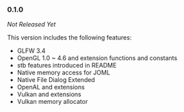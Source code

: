 ### 0.1.0

_Not Released Yet_

This version includes the following features:

- GLFW 3.4
- OpenGL 1.0 ~ 4.6 and extension functions and constants
- stb features introduced in README
- Native memory access for JOML
- Native File Dialog Extended
- OpenAL and extensions
- Vulkan and extensions
- Vulkan memory allocator
